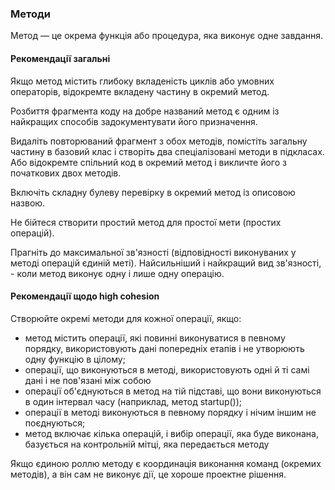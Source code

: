 ### Методи

Метод — це окрема функція або процедура, яка виконує одне завдання.

#### Рекомендації загальні

Якщо метод містить глибоку вкладеність циклів або умовних операторів, відокремте вкладену частину в окремий метод.

Розбиття фрагмента коду на добре названий метод є одним із найкращих способів задокументувати його призначення.

Видаліть повторюваний фрагмент з обох методів, помістіть загальну частину в базовий клас і створіть два спеціалізовані методи в підкласах. Або відокремте спільний код в окремий метод і викличте його з початкових двох методів.

Включіть складну булеву перевірку в окремий метод із описовою назвою.

Не бійтеся створити простий метод для простої мети (простих операцій).

Прагніть до максимальної зв'язності (відповідності виконуваних у методі операцій єдиній меті). Найсильніший і найкращий вид зв'язності, - коли метод виконує одну і лише одну операцію.

#### Рекомендації щодо high cohesion

Створюйте окремі методи для кожної операції, якщо:

- метод містить операції, які повинні виконуватися в певному порядку, використовують дані попередніх етапів і не утворюють одну функцію в цілому;
- операції, що виконуються в методі, використовують одні й ті самі дані і не пов'язані між собою
- операції об'єднуються в метод на тій підставі, що вони виконуються в один інтервал часу (наприклад, метод startup());
- операції в методі виконуються в певному порядку і нічим іншим не поєднуються;
- метод включає кілька операцій, і вибір операції, яка буде виконана, базується на контрольній мітці, яка передається методу

Якщо єдиною роллю методу є координація виконання команд (окремих методів), а він сам не виконує дії, це хороше проектне рішення.

